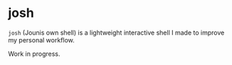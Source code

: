 # josh

`josh` (Jounis own shell) is a lightweight interactive shell I made to improve my personal workflow.

Work in progress.
